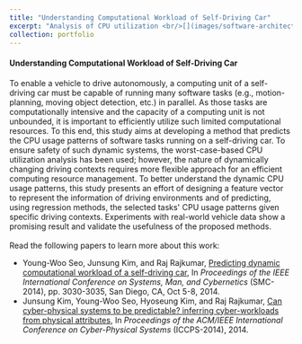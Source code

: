 ```yaml
---
title: "Understanding Computational Workload of Self-Driving Car"
excerpt: "Analysis of CPU utilization <br/>[](images/software-architecture.jpg)"
collection: portfolio
---
```


#### Understanding Computational Workload of Self-Driving Car

To enable a vehicle to drive autonomously, a computing unit of a self-driving car must be capable of running many software tasks (e.g., motion-planning, moving object detection, etc.) in parallel. As those tasks are computationally intensive and the capacity of a computing unit is not unbounded, it is important to efficiently utilize such limited computational resources. To this end, this study aims at developing a method that predicts the CPU usage patterns of software tasks running on a self-driving car. To ensure safety of such dynamic systems, the worst-case-based CPU utilization analysis has been used; however, the nature of dynamically changing driving contexts requires more flexible approach for an efficient computing resource management. To better understand the dynamic CPU usage patterns, this study presents an effort of designing a feature vector to represent the information of driving environments and of predicting, using regression methods, the selected tasks' CPU usage patterns given specific driving contexts. Experiments with real-world vehicle data show a promising result and validate the usefulness of the proposed methods.</br></br>
Read the following papers to learn more about this work:
* Young-Woo Seo, Junsung Kim, and Raj Rajkumar, [Predicting dynamic computational workload of a self-driving car](https://ieeexplore.ieee.org/document/6974391/), In *Proceedings of the IEEE International Conference on Systems, Man, and Cybernetics* (SMC-2014), pp. 3030-3035, San Diego, CA, Oct 5-8, 2014.
* Junsung Kim, Young-Woo Seo, Hyoseung Kim, and Raj Rajkumar, [Can cyber-physical systems to be predictable? inferring cyber-workloads from physical attributes](https://ieeexplore.ieee.org/document/6843732/), In *Proceedings of the ACM/IEEE International Conference on Cyber-Physical Systems* (ICCPS-2014), 2014. 
